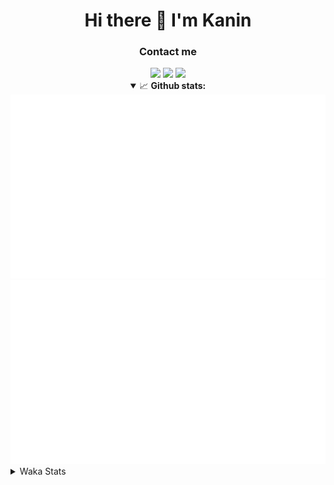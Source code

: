 <div align="center">
 <h1>Hi there 👋 I'm Kanin</h1>
 <h3>Contact me</h3>
 <a href="mailto:im@kanin.dev"><img src="https://img.shields.io/badge/gmail-%23D14836.svg?&style=for-the-badge&logo=gmail&logoColor=white"/></a>
 <a href="https://twitter.com/KaninDev"><img src="https://img.shields.io/badge/twitter-%231DA1F2.svg?&style=for-the-badge&logo=twitter&logoColor=white"/></a>
 <a href="https://www.linkedin.com/in/KaninDev"><img src="https://img.shields.io/badge/linkedin-%230077B5.svg?&style=for-the-badge&logo=linkedin&logoColor=white"/></a>
<details open>
  <summary>📈 <b>Github stats:</b></summary>
  <img src="https://github.com/Kanin/Kanin/blob/master/scripts/GitHubStats/generated/overview.svg"/>
  <img src="https://github.com/Kanin/Kanin/blob/master/scripts/GitHubStats/generated/languages.svg"/>
</details>
</div>

<details>
 <summary>Waka Stats</summary>

<!--START_SECTION:waka-->
![Profile Views](http://img.shields.io/badge/Profile%20Views-42-blue)

![Lines of code](https://img.shields.io/badge/From%20Hello%20World%20I%27ve%20Written-30577%20lines%20of%20code-blue)

**🐱 My Github Data** 

> 🏆 78 Contributions in the Year 2021
 > 
> 📦 35.2 kB Used in Github's Storage 
 > 
> 🚫 Not Opted to Hire
 > 
> 📜 8 Public Repositories 
 > 
> 🔑 5 Private Repositories  
 > 
**I'm an Early 🐤** 

```text
🌞 Morning    96 commits     ████░░░░░░░░░░░░░░░░░░░░░   17.71% 
🌆 Daytime    212 commits    █████████░░░░░░░░░░░░░░░░   39.11% 
🌃 Evening    115 commits    █████░░░░░░░░░░░░░░░░░░░░   21.22% 
🌙 Night      119 commits    █████░░░░░░░░░░░░░░░░░░░░   21.96%

```
📅 **I'm Most Productive on Monday** 

```text
Monday       127 commits    █████░░░░░░░░░░░░░░░░░░░░   23.43% 
Tuesday      83 commits     ███░░░░░░░░░░░░░░░░░░░░░░   15.31% 
Wednesday    93 commits     ████░░░░░░░░░░░░░░░░░░░░░   17.16% 
Thursday     59 commits     ██░░░░░░░░░░░░░░░░░░░░░░░   10.89% 
Friday       49 commits     ██░░░░░░░░░░░░░░░░░░░░░░░   9.04% 
Saturday     48 commits     ██░░░░░░░░░░░░░░░░░░░░░░░   8.86% 
Sunday       83 commits     ███░░░░░░░░░░░░░░░░░░░░░░   15.31%

```


📊 **This Week I Spent My Time On** 

```text
⌚︎ Time Zone: America/New_York

💬 Programming Languages: 
Python                   11 hrs 13 mins      ███████████████████████░░   92.31% 
SCSS                     43 mins             █░░░░░░░░░░░░░░░░░░░░░░░░   6.03% 
virtualenv               11 mins             ░░░░░░░░░░░░░░░░░░░░░░░░░   1.58% 
Other                    0 secs              ░░░░░░░░░░░░░░░░░░░░░░░░░   0.08% 
YAML                     0 secs              ░░░░░░░░░░░░░░░░░░░░░░░░░   0.0%

🔥 Editors: 
PyCharm                  11 hrs 25 mins      ███████████████████████░░   93.97% 
IntelliJ                 43 mins             █░░░░░░░░░░░░░░░░░░░░░░░░   6.03%

🐱‍💻 Projects: 
Naila.py                 9 hrs 23 mins       ███████████████████░░░░░░   77.21% 
CGLS                     2 hrs 2 mins        ████░░░░░░░░░░░░░░░░░░░░░   16.76% 
Kanin                    43 mins             █░░░░░░░░░░░░░░░░░░░░░░░░   6.03%

💻 Operating System: 
Linux                    12 hrs 9 mins       █████████████████████████   100.0%

```

**I Mostly Code in Python** 

```text
Python                   20 repos            ███████████████████░░░░░░   76.92% 
JavaScript               3 repos             ███░░░░░░░░░░░░░░░░░░░░░░   11.54% 
Kotlin                   1 repo              █░░░░░░░░░░░░░░░░░░░░░░░░   3.85% 
HTML                     1 repo              █░░░░░░░░░░░░░░░░░░░░░░░░   3.85% 
Java                     1 repo              █░░░░░░░░░░░░░░░░░░░░░░░░   3.85%

```


**Timeline**

![Chart not found](https://raw.githubusercontent.com/Kanin/Kanin/master/charts/bar_graph.png) 


<!--END_SECTION:waka-->
</details>
